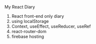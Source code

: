 My React Diary

1. React front-end only diary 
2. using localStorage
3. Context, useEffect, useReducer, useRef
4. react-router-dom
5. firebase hosting

